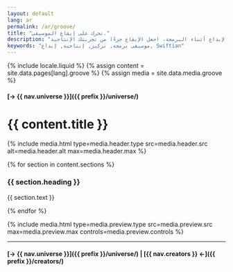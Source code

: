 ```yaml
---
layout: default
lang: ar
permalink: /ar/groove/
title: "تحرك على إيقاع الموسيقى."
description: "موسيقى منتقاة خصيصًا لتعزيز التركيز والإبداع أثناء البرمجة. اجعل الإيقاع جزءًا من تجربتك الإنتاجية."
keywords: "موسيقى برمجة, تركيز, إنتاجية, إبداع, Swiftian"
---
```



{% include locale.liquid %}
{% assign content = site.data.pages[lang].groove %}
{% assign media = site.data.media.groove %}

#### [→ {{ nav.universe }}]({{ prefix }}/universe/)

# {{ content.title }}

{% include media.html
  type=media.header.type
  src=media.header.src
  alt=media.header.alt
  max=media.header.max
%}

{% for section in content.sections %}
### {{ section.heading }}
{{ section.text }}

{% endfor %}

{% include media.html
  type=media.preview.type
  src=media.preview.src
  max=media.preview.max
  controls=media.preview.controls
%}

---

#### [→ {{ nav.universe }}]({{ prefix }}/universe/) | [{{ nav.creators }} ←]({{ prefix }}/creators/)